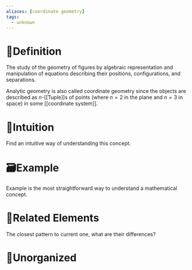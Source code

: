 ```yaml
---
aliases: [coordinate geometry]
tags:
  - unknown
---
```



# 📝Definition
The study of the geometry of figures by algebraic representation and manipulation of equations describing their positions, configurations, and separations.

Analytic geometry is also called coordinate geometry since the objects are described as $n$-[[Tuple]]s of points (where $n=2$ in the plane and $n=3$ in space) in some [[coordinate system]].

# 🧠Intuition
Find an intuitive way of understanding this concept.

# 🗃Example
Example is the most straightforward way to understand a mathematical concept.

# 🌱Related Elements
The closest pattern to current one, what are their differences?


# 🍂Unorganized